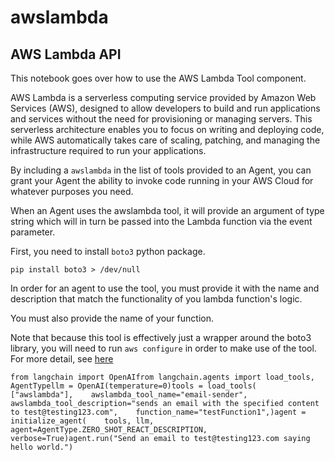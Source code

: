 awslambda
=========

AWS Lambda API[](#aws-lambda-api "Direct link to AWS Lambda API")
------------------------------------------------------------------

This notebook goes over how to use the AWS Lambda Tool component.

AWS Lambda is a serverless computing service provided by Amazon Web Services (AWS), designed to allow developers to build and run applications and services without the need for provisioning or managing servers. This serverless architecture enables you to focus on writing and deploying code, while AWS automatically takes care of scaling, patching, and managing the infrastructure required to run your applications.

By including a `awslambda` in the list of tools provided to an Agent, you can grant your Agent the ability to invoke code running in your AWS Cloud for whatever purposes you need.

When an Agent uses the awslambda tool, it will provide an argument of type string which will in turn be passed into the Lambda function via the event parameter.

First, you need to install `boto3` python package.

    pip install boto3 > /dev/null

In order for an agent to use the tool, you must provide it with the name and description that match the functionality of you lambda function's logic.

You must also provide the name of your function.

Note that because this tool is effectively just a wrapper around the boto3 library, you will need to run `aws configure` in order to make use of the tool. For more detail, see [here](https://docs.aws.amazon.com/cli/index.html)

    from langchain import OpenAIfrom langchain.agents import load_tools, AgentTypellm = OpenAI(temperature=0)tools = load_tools(    ["awslambda"],    awslambda_tool_name="email-sender",    awslambda_tool_description="sends an email with the specified content to test@testing123.com",    function_name="testFunction1",)agent = initialize_agent(    tools, llm, agent=AgentType.ZERO_SHOT_REACT_DESCRIPTION, verbose=True)agent.run("Send an email to test@testing123.com saying hello world.")